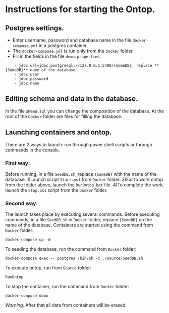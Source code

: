 # Instructions for starting the Ontop.

## Postgres settings.
- Enter username, password and database name in the file `docker-compose.yml` in a postgres container.
- The `docker-compose.yml` is run only from the `Docker` folder.
- Fill in the fields in the file `demo.properties`:
```
	- jdbc.url=jdbc:postgresql://127.0.0.1:5400/{SomeDB}, replace **{SomeDB}** name of the database
	- jdbc.user
	- jdbc.password
	- jdbc.name
```
## Editing schema and data in the database.
In the file `Shema.sql` you can change the composition of the database. 
At the root of the `Docker` folder are files for filling the database.

## Launching containers and ontop.
There are 2 ways to launch: run through power shell scripts or through commands in the console.

### First way:
Before running, in a file `SeedDB.sh`, replace `{SomeDB}` with the name of the database.
1)Launch script `Start.ps1` from `Docker` folder.
3)For to work ontop from the folder above, launch the `RunOntop.bat` file.
4)To complete the work, launch the `Stop.ps1` script from the `Docker` folder.

### Second way:
The launch takes place by executing several commands.
Before executing commands, in a file `SeedDB.sh` in `Docker` folder, replace `{SomeDB}` on the name of the database.
Containers are started using the command from `Docker` folder:
```
docker-compose up -d
```
To seeding the database, run the command from `Docker` folder:
```
docker-compose exec -- postgres /bin/sh -c ./source/SeedDB.sh
```
To execute ontop, run from `Source` folder:
```
RunOntop
```
To stop the container, run the command from `Docker` folder:
```
docker-compose down
```
*Warning*.
After that all data from containers will be erased.



